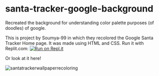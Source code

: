 # santa-tracker-google-background
Recreated the background for understanding color palette purposes (of doodles) of google.



This is project by Soumya-99 in which they recolored the Google Santa Tracker Home page. It was made using HTML and CSS. 
Run it with Replit.com:
[![Run on Repl.it](https://repl.it/badge/github/soumya-99/santa-tracker-google-background)](https://repl.it/github/soumya-99/santa-tracker-google-background)

Or look at it here!

![santatrackerwallpaperrecoloring](https://user-images.githubusercontent.com/62225436/168499084-35cbcd63-100f-4e38-a8bf-a4fbb172763a.png)


